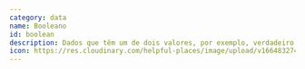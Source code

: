 ```yaml
---
category: data
name: Booleano
id: boolean
description: Dados que têm um de dois valores, por exemplo, verdadeiro e falso.
icon: https://res.cloudinary.com/helpful-places/image/upload/v1664832749/dtpr-icons/data/boolean_rrtxiv.svg
---
```


